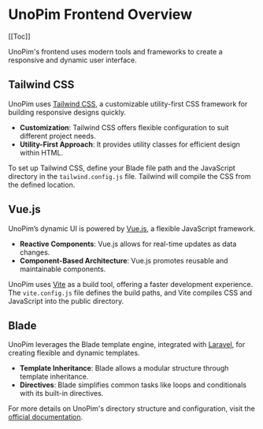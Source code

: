 # UnoPim Frontend Overview

[[Toc]]

UnoPim's frontend uses modern tools and frameworks to create a responsive and dynamic user interface.

## Tailwind CSS

UnoPim uses [Tailwind CSS](https://tailwindcss.com/), a customizable utility-first CSS framework for building responsive designs quickly.

- **Customization**: Tailwind CSS offers flexible configuration to suit different project needs.
- **Utility-First Approach**: It provides utility classes for efficient design within HTML.

To set up Tailwind CSS, define your Blade file path and the JavaScript directory in the `tailwind.config.js` file. Tailwind will compile the CSS from the defined location.

## Vue.js

UnoPim’s dynamic UI is powered by [Vue.js](https://vuejs.org/), a flexible JavaScript framework.

- **Reactive Components**: Vue.js allows for real-time updates as data changes.
- **Component-Based Architecture**: Vue.js promotes reusable and maintainable components.

UnoPim uses [Vite](https://vitejs.dev/) as a build tool, offering a faster development experience. The `vite.config.js` file defines the build paths, and Vite compiles CSS and JavaScript into the public directory.

## Blade

UnoPim leverages the Blade template engine, integrated with [Laravel](https://laravel.com), for creating flexible and dynamic templates.

- **Template Inheritance**: Blade allows a modular structure through template inheritance.
- **Directives**: Blade simplifies common tasks like loops and conditionals with its built-in directives.

For more details on UnoPim's directory structure and configuration, visit the [official documentation](https://devdocs.unopim.com/0.1/packages/views.html#directory-structure).